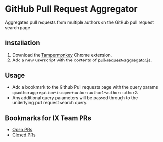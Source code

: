 # GitHub Pull Request Aggregator
Aggregates pull requests from multiple authors on the GitHub pull request search page

## Installation
1. Download the [Tampermonkey](https://chrome.google.com/webstore/detail/tampermonkey/dhdgffkkebhmkfjojejmpbldmpobfkfo?hl=en) 
Chrome extension. 
2. Add a new userscript with the contents of [pull-request-aggregator.js](https://github.com/jiayingxu/github-pull-request-aggregator/blob/main/pull-request-aggregator.js).

## Usage
* Add a bookmark to the Github Pull requests page with the query params `q=authoraggregation+is:open+author:author1+author:author2`.
* Any additional query parameters will be passed through to the underlying pull request search query.

## Bookmarks for IX Team PRs
* [Open PRs](https://github.com/pulls?q=authoraggregator+is%3Aopen+user%3AAddepar+author%3Aalex-anderson-addepar+author%3Aaslattum-addepar+author%3Agerryster+author%3Agordon-addepar+author%3AjamesHendersonAddepar+author%3Ajiayingxu+author%3Aswornimbarahi+author%3Awei-addepar)
* [Closed PRs](https://github.com/pulls?q=authoraggregator+is%3Aclosed+user%3AAddepar+author%3Aalex-anderson-addepar+author%3Aaslattum-addepar+author%3Agerryster+author%3Agordon-addepar+author%3AjamesHendersonAddepar+author%3Ajiayingxu+author%3Aswornimbarahi+author%3Awei-addepar)

